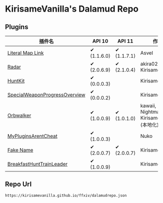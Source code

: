 # KirisameVanilla's Dalamud Repo
## Plugins
| 插件名                     | API 10 | API 11 | 作者  |
|----------------------------|--------|--------|-------|
| [Literal Map Link](https://github.com/Asvel/ffxiv-literal-map-link) | ✔ (1.1.6.0)     | ✔ (1.1.7.1)     | Asvel |
| [Radar](https://github.com/KirisameVanilla/Radar) | ✔ (2.0.6.9)     | ✔ (2.1.0.4)     | akira0245, KirisameVanilla |
| [HuntKit](https://github.com/KirisameVanilla/Marisa-s-HuntKit) | ✔ (0.0.0.3)     |      | KirisameVanilla |
| [SpecialWeaponProgressOverview](https://github.com/KirisameVanilla/SpecialWeaponProgressOverview) | ✔ (0.0.0.2)     |      | KirisameVanilla |
| [Orbwalker](https://github.com/KirisameVanilla/Orbwalker) | ✔ (1.0.0.9)     | ✔ (1.0.1.0)     | kawaii, NightmareXIV, KirisameVanilla (本地化) |
| [MyPluginsArentCheat](https://github.com/Nukoooo/MyPluginsArentCheat) | ✔ (1.0.0.3)     |      | Nuko |
| [Fake Name](https://github.com/KirisameVanilla/FakeName) | ✔ (2.0.0.7)     | ✔ (2.0.0.7)     | KirisameVanilla |
| [BreakfastHuntTrainLeader](https://github.com/KirisameVanilla/BreakfastHuntTrainLeader) | ✔ (1.0.0.9)     |      | KirisameVanilla |
## Repo Url
```
https://kirisamevanilla.github.io/ffxiv/dalamudrepo.json
```